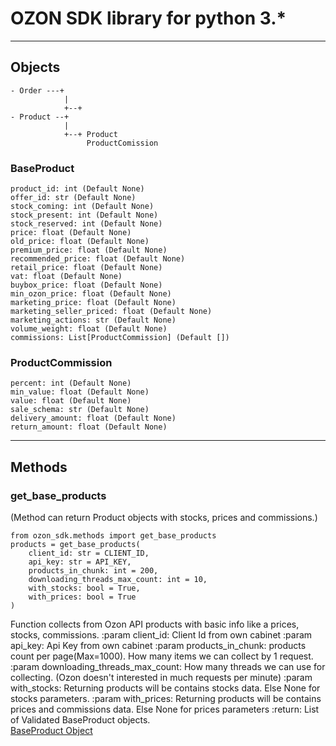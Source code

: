 # OZON SDK library for python 3.*
---

## Objects
    
    - Order ---+
                |
                +--+ 
    - Product --+
                |
                +--+ Product
                     ProductComission


### BaseProduct
    
    product_id: int (Default None)
    offer_id: str (Default None)
    stock_coming: int (Default None)
    stock_present: int (Default None)
    stock_reserved: int (Default None)
    price: float (Default None)
    old_price: float (Default None)
    premium_price: float (Default None)
    recommended_price: float (Default None)
    retail_price: float (Default None)
    vat: float (Default None)
    buybox_price: float (Default None)
    min_ozon_price: float (Default None)
    marketing_price: float (Default None)
    marketing_seller_priced: float (Default None)
    marketing_actions: str (Default None)
    volume_weight: float (Default None)
    commissions: List[ProductCommission] (Default [])                  

### ProductCommission

    percent: int (Default None)
    min_value: float (Default None)
    value: float (Default None)
    sale_schema: str (Default None)
    delivery_amount: float (Default None)
    return_amount: float (Default None)
    
---

## Methods

### get_base_products
(Method can return Product objects with stocks, prices and commissions.)

    
    from ozon_sdk.methods import get_base_products
    products = get_base_products(
        client_id: str = CLIENT_ID,
        api_key: str = API_KEY,
        products_in_chunk: int = 200,
        downloading_threads_max_count: int = 10,
        with_stocks: bool = True,
        with_prices: bool = True
    )
Function collects from Ozon API products with basic info like a prices, stocks, commissions.
    :param client_id: Client Id from own cabinet
    :param api_key: Api Key from own cabinet
    :param products_in_chunk: products count per page(Max=1000). How many items we can collect by 1 request.
    :param downloading_threads_max_count: How many threads we can use for collecting.
    (Ozon doesn't interested in much requests per minute)
    :param with_stocks: Returning products will be contains stocks data. Else None for stocks parameters.
    :param with_prices: Returning products will be contains prices and commissions data. Else None for prices parameters
    :return: List of Validated BaseProduct objects.<br>
    [BaseProduct Object](#BaseProduct)
